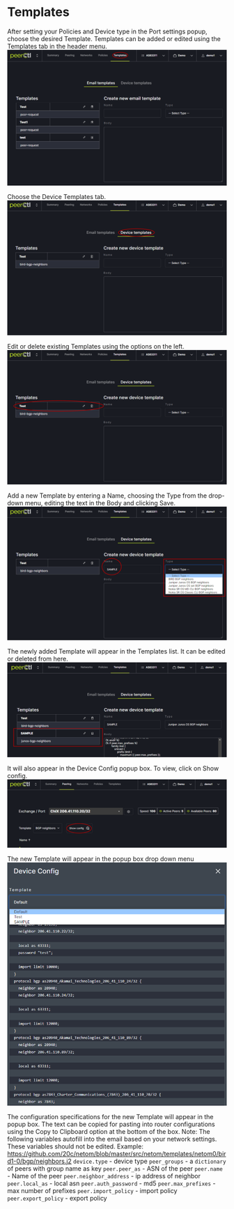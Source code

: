 # Templates

After setting your Policies and Device type in the Port settings popup, choose the desired Template. Templates can be added or edited using the Templates tab in the header menu. 
   ![](img/templates.png)
   
Choose the Device Templates tab. 
   ![](img/devicetemplate.png)

Edit or delete existing Templates using the options on the left. 
   ![](img/edittemplate.png)

Add a new Template by entering a Name, choosing the Type from the drop-down menu, editing the text in the Body and clicking Save.
   ![](img/addtemplate.png)

The newly added Template will appear in the Templates list. It can be edited or deleted from here.
   ![](img/sampletemplate.png)

It will also appear in the Device Config popup box. To view, click on Show config. 
   ![](img/showconfig2.png)

The new Template will appear in the popup box drop down menu
   ![](img/showconfigpopup.png)
 
The configuration specifications for the new Template will appear in the popup box. The text can be copied for pasting into router configurations using the Copy to Clipboard option at the bottom of the box. 
Note: The following variables autofill into the email based on your network settings. These variables should not be edited. 
Example: https://github.com/20c/netom/blob/master/src/netom/templates/netom0/bird1-0/bgp/neighbors.j2
`device.type` - device type 
`peer_groups` - a `dictionary` of peers with group name as key
	`peer.peer_as` - ASN of the peer
	`peer.name` - Name of the peer
	`peer.neighbor_address` - ip address of neighbor
	`peer.local_as` - local asn
	`peer.auth_password` - md5 
	`peer.max_prefixes` - max number of prefixes
	`peer.import_policy` - import policy
	`peer.export_policy` - export policy
